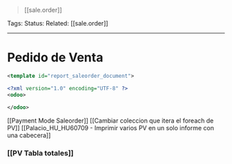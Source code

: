 > [[sale.order]]

Tags: 
Status: 
Related: [[sale.order]]

___

# Pedido de Venta

```xml
<template id="report_saleorder_document">
```

```xml
<?xml version="1.0" encoding="UTF-8" ?>  
<odoo>  
      
</odoo>
```

[[Payment Mode Saleorder]]
[[Cambiar coleccion que itera el foreach de PV]]
[[Palacio_HU_HU60709 - Imprimir varios PV en un solo informe con una cabecera]]
### [[PV Tabla totales]]